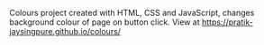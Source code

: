 Colours project created with HTML, CSS and JavaScript, changes background colour of page on button click.
View at https://pratik-jaysingpure.github.io/colours/
